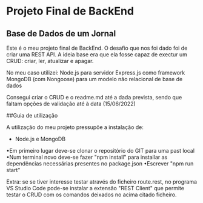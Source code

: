 # Projeto Final de BackEnd

## Base de Dados de um Jornal 

Este é o meu projeto final de BackEnd. O desafio que nos foi dado foi de criar uma REST API. 
A ideia base era que ela fosse capaz de exectur um CRUD: criar, ler, atualizar e apagar.

No meu caso utilizei:
Node.js para servidor
Express.js como framework
MongoDB (com Nongoose) para um modelo não relacional de base de dados

Consegui criar o CRUD e o readme.md até a dada prevista, sendo que faltam opções de validação até à data (15/06/2022)

##Guia de utilização

A utilização do meu projeto pressupõe a instalação de:
- Node.js e MongoDB

•Em primeiro lugar deve-se clonar o repositório do GIT para uma past local
•Num terminal novo deve-se fazer "npm install" para installar as dependências necessárias presentes no package.json
•Escrever "npm run start"

Extra: se se tiver interesse testar através do ficheiro route.rest, no programa VS Studio Code pode-se instalar a extensão "REST Client" que permite testar o CRUD com os comandos deixados no acima citado ficheiro.


